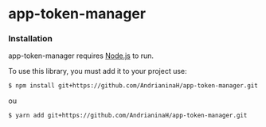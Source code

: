 # app-token-manager

### Installation

app-token-manager requires [Node.js](https://nodejs.org/) to run.

To use this library, you must add it to your project use:

```sh
$ npm install git+https://github.com/AndrianinaH/app-token-manager.git
```
ou
```sh
$ yarn add git+https://github.com/AndrianinaH/app-token-manager.git
```
